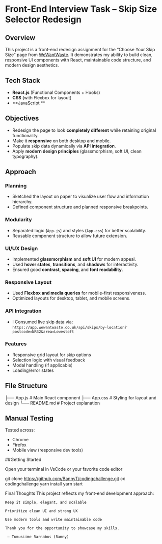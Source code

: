 # Front-End Interview Task – Skip Size Selector Redesign

## Overview

This project is a front-end redesign assignment for the “Choose Your Skip Size” page from [WeWantWaste](https://wewantwaste.co.uk/). It demonstrates my ability to build clean, responsive UI components with React, maintainable code structure, and modern design aesthetics.

## Tech Stack

- **React.js** (Functional Components + Hooks)
- **CSS** (with Flexbox for layout)
- **JavaScript **

## Objectives

- Redesign the page to look **completely different** while retaining original functionality.
- Make it **responsive** on both desktop and mobile.
- Populate skip data dynamically via **API integration**.
- Apply **modern design principles** (glassmorphism, soft UI, clean typography).

## Approach

###  Planning
- Sketched the layout on paper to visualize user flow and information hierarchy.
- Defined component structure and planned responsive breakpoints.

### Modularity
- Separated logic (`App.js`) and styles (`App.css`) for better scalability.
- Reusable component structure to allow future extension.

### UI/UX Design
- Implemented **glassmorphism** and **soft UI** for modern appeal.
- Used **hover states**, **transitions**, and **shadows** for interactivity.
- Ensured good **contrast, spacing**, and **font readability**.

### Responsive Layout
- Used **Flexbox and media queries** for mobile-first responsiveness.
- Optimized layouts for desktop, tablet, and mobile screens.

### API Integration
- I Consumed live skip data via:
  `https://app.wewantwaste.co.uk/api/skips/by-location?postcode=NR32&area=Lowestoft`

### Features
- Responsive grid layout for skip options
- Selection logic with visual feedback
- Modal handling (if applicable)
- Loading/error states

## File Structure
├── App.js # Main React component
├── App.css # Styling for layout and design
└── README.md # Project explanation

## Manual Testing

Tested across:
- Chrome
- Firefox
- Mobile view (responsive dev tools)

##Getting Started

Open your terminal in VsCode or your favorite code editor

git clone https://github.com/BannyT/codingchallenge.git
cd codingchallenge
yarn install
yarn start

 Final Thoughts
    This project reflects my front-end development approach:

    Keep it simple, elegant, and scalable

    Prioritize clean UI and strong UX

    Use modern tools and write maintainable code

    Thank you for the opportunity to showcase my skills.

     — Tumusiime Barnabus (Banny)

